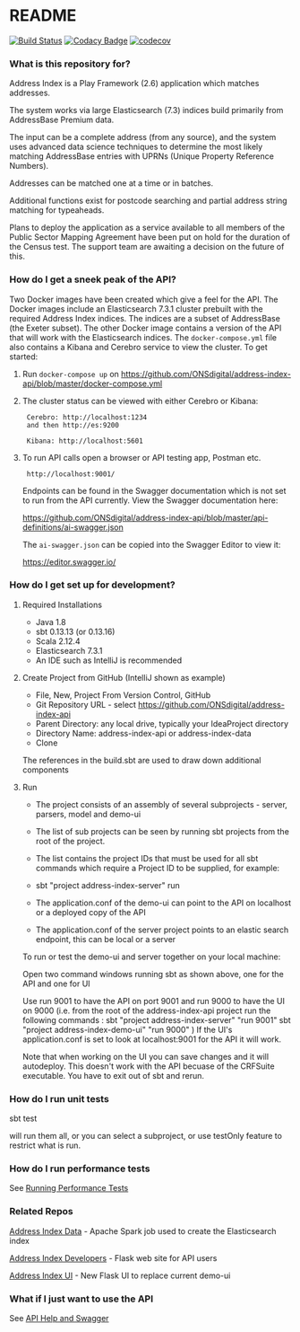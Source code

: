 # README #

[![Build Status](https://travis-ci.com/ONSdigital/address-index-api.svg?token=wrHpQMWmwL6kpsdmycnz&branch=develop)](https://travis-ci.com/ONSdigital/address-index-api)
[![Codacy Badge](https://api.codacy.com/project/badge/Grade/83c0fb7ca2e64567b0998848ca781a36)](https://www.codacy.com/app/Valtech-ONS/address-index-api?utm_source=github.com&amp;utm_medium=referral&amp;utm_content=ONSdigital/address-index-api&amp;utm_campaign=Badge_Grade)
[![codecov](https://codecov.io/gh/ONSdigital/address-index-api/branch/develop/graph/badge.svg)](https://codecov.io/gh/ONSdigital/address-index-api)

### What is this repository for? ###

Address Index is a Play Framework (2.6) application which matches addresses. 

The system works via large Elasticsearch (7.3) indices build primarily from AddressBase Premium data.

The input can be a complete address (from any source), and the system uses advanced data science techniques to determine the most likely matching AddressBase entries with UPRNs (Unique Property Reference Numbers).

Addresses can be matched one at a time or in batches.

Additional functions exist for postcode searching and partial address string matching for typeaheads.

Plans to deploy the application as a service available to all members of the Public Sector Mapping Agreement have been put on hold for the duration of the Census test. The support team are awaiting a decision on the future of this.

### How do I get a sneek peak of the API? ###

Two Docker images have been created which give a feel for the API. The Docker images include an Elasticsearch 7.3.1 cluster prebuilt with the required Address Index indices. The indices are a subset of AddressBase (the Exeter subset).
The other Docker image contains a version of the API that will work with the Elasticsearch indices. The ```docker-compose.yml``` file also contains a Kibana and Cerebro service to view the cluster. To get started:

1) Run ```docker-compose up``` on https://github.com/ONSdigital/address-index-api/blob/master/docker-compose.yml

2) The cluster status can be viewed with either Cerebro or Kibana:

        Cerebro: http://localhost:1234
        and then http://es:9200
    
        Kibana: http://localhost:5601
    
3) To run API calls open a browser or API testing app, Postman etc.

        http://localhost:9001/
        
    Endpoints can be found in the Swagger documentation which is not set to run from the API currently. View the Swagger documentation here: 
    
    https://github.com/ONSdigital/address-index-api/blob/master/api-definitions/ai-swagger.json
    
    The ```ai-swagger.json``` can be copied into the Swagger Editor to view it: 
    
    https://editor.swagger.io/

### How do I get set up for development? ###

1) Required Installations

    * Java 1.8 
    * sbt 0.13.13 (or 0.13.16)
    * Scala 2.12.4
    * Elasticsearch 7.3.1
    * An IDE such as IntelliJ is recommended

2) Create Project from GitHub (IntelliJ shown as example)

    * File, New, Project From Version Control, GitHub
    * Git Repository URL - select https://github.com/ONSdigital/address-index-api 
    * Parent Directory: any local drive, typically your IdeaProject directory
    * Directory Name: address-index-api or address-index-data
    * Clone

    The references in the build.sbt are used to draw down additional components

3) Run

    * The project consists of an assembly of several subprojects - server, parsers, model and demo-ui
    * The list of sub projects can be seen by running sbt projects from the root of the project.
    * The list contains the project IDs that must be used for all sbt commands which require a Project ID to be supplied, for example:
    * sbt "project address-index-server" run

    * The application.conf of the demo-ui can point to the API on localhost or a deployed copy of the API
    * The application.conf of the server project points to an elastic search endpoint, this can be local or a server

    To run or test the demo-ui and server together on your local machine:
    
    Open two command windows running sbt as shown above, one for the API and one for UI
    
    Use run 9001 to have the API on port 9001 and run 9000 to have the UI on 9000
    (i.e. from the root of the address-index-api project run the following commands : 
        sbt "project address-index-server" "run 9001"
        sbt "project address-index-demo-ui" "run 9000"
    )
    If the UI's application.conf is set to look at localhost:9001 for the API it will work.

    Note that when working on the UI you can save changes and it will autodeploy. This doesn't work with the API becuase of the CRFSuite executable. You have to exit out of sbt and rerun.

### How do I run unit tests ###

sbt test

will run them all, or you can select a subproject, or use testOnly feature to restrict what is run.

### How do I run performance tests ###

See [Running Performance Tests](server/src/it/Running%20Performance%20Tests.md)

### Related Repos ###

[Address Index Data](https://github.com/ONSdigital/address-index-data) - Apache Spark job used to create the Elasticsearch index

[Address Index Developers](https://github.com/ONSdigital/address-index-developers) - Flask web site for API users

[Address Index UI](https://github.com/ONSdigital/address-index-ui) - New Flask UI to replace current demo-ui

### What if I just want to use the API ###

See [API Help and Swagger](api-definitions/readme.md)
